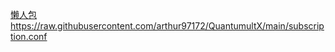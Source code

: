 [懒人包](https://raw.githubusercontent.com/arthur97172/QuantumultX/main/subscription.conf)
https://raw.githubusercontent.com/arthur97172/QuantumultX/main/subscription.conf
